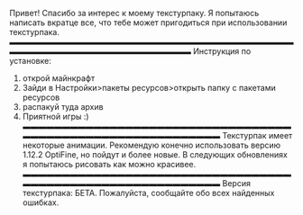 Привет! Спасибо за интерес к моему текстурпаку. 
Я попытаюсь написать вкратце все, что тебе может пригодиться при использовании текстурпака. 
▬▬▬▬▬▬▬▬▬▬▬▬▬▬▬▬▬▬▬▬▬▬▬▬▬▬▬▬▬▬▬▬▬▬▬▬▬▬▬▬▬▬▬▬▬▬▬▬▬▬▬▬▬▬▬▬▬▬▬
Инструкция по установке:
1. открой майнкрафт
2. Зайди в Настройки>пакеты ресурсов>открыть папку с пакетами ресурсов
3. распакуй туда архив
4. Приятной игры :)
▬▬▬▬▬▬▬▬▬▬▬▬▬▬▬▬▬▬▬▬▬▬▬▬▬▬▬▬▬▬▬▬▬▬▬▬▬▬▬▬▬▬▬▬▬▬▬▬▬▬▬▬▬▬▬▬▬▬▬
Текстурпак имеет некоторые анимации. Рекомендую конечно использовать версию  1.12.2 OptiFine, но пойдут и более новые. 
В следующих обновлениях я попытаюсь рисовать как можно красивее.
▬▬▬▬▬▬▬▬▬▬▬▬▬▬▬▬▬▬▬▬▬▬▬▬▬▬▬▬▬▬▬▬▬▬▬▬▬▬▬▬▬▬▬▬▬▬▬▬▬▬▬▬▬▬▬▬▬▬▬
Версия текстурпака: БЕТА.
Пожалуйста, сообщайте обо всех найденных ошибках.
